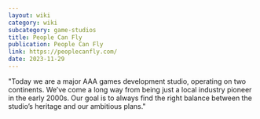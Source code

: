 ```yaml
---
layout: wiki
category: wiki
subcategory: game-studios
title: People Can Fly
publication: People Can Fly
link: https://peoplecanfly.com/
date: 2023-11-29
---
```


"Today we are a major AAA games development studio, operating on two continents. We’ve come a long way from being just a local industry pioneer in the early 2000s. Our goal is to always find the right balance between the studio’s heritage and our ambitious plans."
